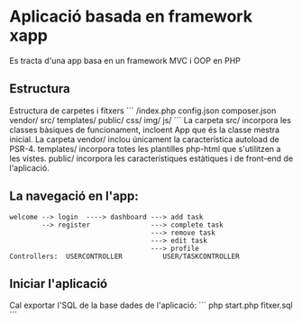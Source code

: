 # Aplicació basada en framework xapp
Es tracta d'una app basa en un framework MVC i OOP en PHP
## Estructura
Estructura de carpetes i fitxers
´´´
/index.php
 config.json
 composer.json
 vendor/
 src/
 templates/
 public/
    css/
    img/
    js/
´´´
La carpeta src/ incorpora les classes bàsiques de funcionament, incloent App que és la classe mestra inicial.
La carpeta vendor/ inclou únicament la característica autoload de PSR-4.
templates/ incorpora totes les plantilles php-html que s'utilitzen a les vistes.
public/ incorpora les característiques estàtiques i de front-end de l'aplicació.

## La navegació en l'app:
```
welcome --> login  ----> dashboard ---> add task
        --> register               ---> complete task
                                   ---> remove task
                                   ---> edit task
                                   ---> profile
Controllers:  USERCONTROLLER          USER/TASKCONTROLLER

```
## Iniciar l'aplicació

Cal exportar l'SQL de la base dades de l'aplicació:
´´´
php start.php fitxer.sql
´´´